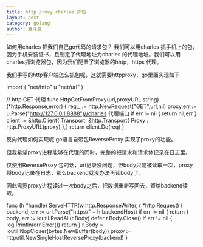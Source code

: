 ```yaml
---
title: http proxy charles 抓包
layout: post
category: golang
author: 夏泽民
---
```

如何用charles 抓我们自己go代码的请求包？
我们可以用charles 抓手机上的包，因为手机安装证书，且制定了代理地址为charles 的代理地址。我们可以用charles抓浏览器包，因为我们配置了浏览器的hhtp，https 代理。

我们手写的http客户端怎么抓包呢，这就需要httpproxy，go里面实现如下

import (
	"net/http"
	u "net/url"
)
 
// http GET 代理
func HttpGetFromProxy(url,proxyURL string) (*http.Response,error) {
	req,_ := http.NewRequest("GET",url,nil)
	proxy,err := u.Parse("http://127.0.0.1:8888")//charles 代理端口
	if err != nil {
		return nil,err
	}
	client := &http.Client{
		Transport: &http.Transport{
			Proxy : http.ProxyURL(proxy),},}
	return client.Do(req)
}
<!-- more -->
反向代理如何实现呢
go语言自带包ReverseProxy 实现了proxy的功能。

但我希望proxy进程能够在代理的同时，完整的把请求和请求体记录在日志里。

仅使用ReverseProxy 包的话，uri记录没问题，但body只能被读取一次，proxy将body记录在日志，那么backend就没办法再读body了。

因此需要proxy进程读过一次body之后，把数据重新写回去，留给backend读取。

func (h *handle) ServeHTTP(w http.ResponseWriter, r *http.Request) {
        backend, err := url.Parse("http://" + h.backendHost)
        if err != nil {
                return
        }
        body, err := ioutil.ReadAll(r.Body)
        defer r.Body.Close()
        if err != nil {
                log.Println(err.Error())
                return
        }
        r.Body = ioutil.NopCloser(bytes.NewBuffer(body))
        proxy := httputil.NewSingleHostReverseProxy(backend)
}